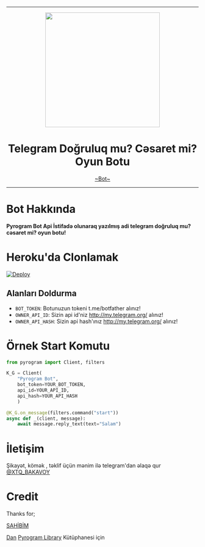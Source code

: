 
----

<div align="center">
  <img src="https://github.com/XTQ067/TgEglenceBot/raw/master/logo.png" width="300" height="300">
  <h1>Telegram Doğruluq mu? Cəsaret mi? Oyun Botu</h1>
</div>
<p align="center">
        <a href="https://telegram.dog/TgEglence_Bot">~Bot~</a>
</p>

----

# Bot Hakkında
**Pyrogram Bot Api İstifadə olunaraq yazılmış adi telegram doğruluq mu? cəsaret mi? oyun botu!**

# Heroku'da Clonlamak

[![Deploy](https://www.herokucdn.com/deploy/button.svg)](https://heroku.com/deploy?template=https://github.com/XTQ067/TgEglenceBot)

## Alanları Doldurma
* ``BOT_TOKEN``: Botunuzun tokeni t.me/botfather alınız!
* ``OWNER_API_ID``: Sizin api id'niz http://my.telegram.org/ alınız!
* ``OWNER_API_HASH``: Sizin api hash'ınız http://my.telegram.org/ alınız!


# Örnek Start Komutu
```python
from pyrogram import Client, filters

K_G = Client(
    "Pyrogram Bot",
    bot_token=YOUR_BOT_TOKEN,
    api_id=YOUR_API_ID,
    api_hash=YOUR_API_HASH
    )

@K_G.on_message(filters.command("start"))
async def _(client, message):
    await message.reply_text(text="Salam")
```

# İletişim
Şikayət, kömək , təklif üçün mənim ilə telegram'dan əlaqə qur [@XTQ_BAKAVOY](https://t.me/BotssSupport)


# Credit
Thanks for;

[SAHİBİM](https://github.com/XTQ067)

[Dan](https://telegram.dog/haskell) [Pyrogram Library](https://github.com/pyrogram/pyrogram) Kütüphanesi için
